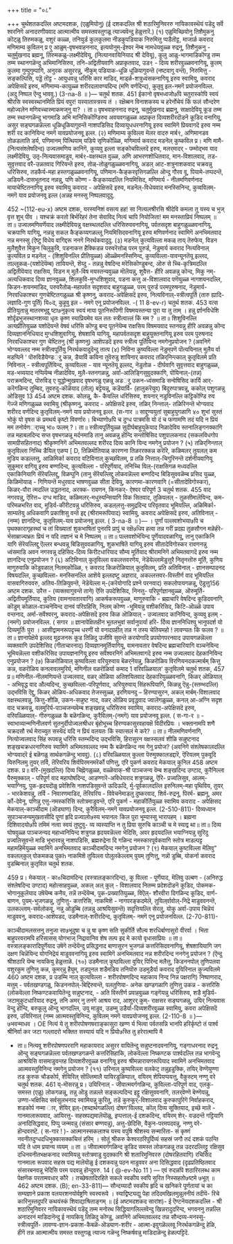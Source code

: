 +++
title = "०८"

+++
चुर्थशतकदल्लि अष्टमदशक, 
(एळुमियोनु) 
(ई दशकदल्लि श्री शठारिमुनिवररु नायिकावस्थॆयं पडॆदु सर्वॆ 
श्वरनिगॆ अनादरणीयवाद आत्मात्मीय समस्तवस्तुगळू त्याज्यवॆन्दु हेळुत्तारॆ.) 
(१) एळुमिच्छियोनु तिशैमुकनु 
कॊट्‌ळु 
तिरुमकळु, 
वशुरं कळ्ळ, 
तनियुर्ड कुलकुलमा 
नीडकुपडियाक निरुमित्तु प्पडैतॊट्ट, माजार्ळ कवराद मणिमाम्य कुविलन् 
प्र एु आळुम्-वृषभवाहननाद, इत्ययोनुम्-ईश्वर नॆम्ब नामधेयवुळ्ळ रुद्रनू, तिशैनुकनु - चतुर्मुखनाद ब्रह्मनू, तिरुमकळु-लक्ष्मीदेवियू, (नित्यानवायिनियाद श्री देवियू), कूलु आळु-भागमाडिकॊण्डु तम्म तम्म स्थानगळॆन्दु अभिमानिसिरुव, तनि-अद्वितीयवागि अप्राकृतवाद, उड९ - दिव्य शरीरवुळ्ळवनागियू, कुलम् कुलमा गुम्पुगुम्पागि, अनुर‌क असुररन्नु, नीकुम् पडियाक-धूळि धूळियागुवन्तॆ (नष्टवागु वन्तॆ), निरुमित्तु - सङ्कल्पिसि, पड्डॆ तॊट्ट - आयुधवन्नु धरिसि कार माडिद, माड्‌र्ळ-शत्रुध्वंसकनागियू इरुव स्वामियु, कवराद अपेक्षिसदॆ इरुव, मणिमाम्य-कायुळ्ळ शरीरदलावण्यदिन्द (मणि वर्णदिन्द), कुतृवु इल-नमगॆ प्रयोजनविल्ल. (अदु निष्पल ऎन्दु भाववु.) 
(3-na-8 ॥ )— 
चतुर्थ शतक. 
451 
ईकानो वृषभध्वजो७पि चतुरास्कोपि स्वयं श्रीरसि स्वस्वस्थानमिति प्रियं वपुर! यस्यातास्त्रस्य तं । रक्षॆब्बन विनाशकस्य च हरेर्नोचेयं किं फलं सौन्दरेण महोज्वलेन मणिवच्चास्माकमज्‌नु वा? । 
ता॥ वृषभवाहननाद रुद्रनू, चतुर्मुखनाद ब्रह्मनू, साक्षादेवियू कूड तम्म तम्म स्थानगळॆन्दु भागमाडि अभि मानिसिकॊण्डिरुव अवयवगळुळ्ळ 
अप्राकृत दिव्यशरीरदॊडनॆ कूडिद वनागियू, असुर सङ्घगळन्नॆल्ला धूळिधूळियागुवन्तॆ नाशपडिसिद दिव्यायुधधरनागियू इरुव स्वामिगॆ प्रियवागदॆ इरुव नम्म शरी रद कानियिन्द नमगॆ यावप्रयोजनवू इल्ल. 
(२) मणिमाम्य कुविल्ला मॆलर वादरु मार्ब९, 
अणिमानडव तोळडलाति डर्य, पणिमानम् पित्थियाम् यडिये सृणिकॊळ्ळि, मणिमार्य कवराद मडनॆल् कुष्कविल 
प्र। मणि मामै-(नित्यसंश्लेषदिन्द) उज्वलमणिय कानिगॆ, कुव्यवु इल्ला सङ्कोचविल्लदॆ इरुव, मलर्‌मादर् - पम्मोद्भव याद लक्ष्मीदेवियु, उतृ-नित्यवासमाडुव, मार्ब९-वक्षस्थल वुळ्ळ, अणि आभरणशोधितवाद, मान-विशालवाद, तड-सुवृत्तवाद वरै-उन्नतवाद गिरियन्तॆ इरुव, तोळ्-तोळुगळुळ्ळवनागियू, अडल् आट-शत्रुनाशकवाद चक्रवन्नु धरिसिरुव, तडकैर्य-महा हस्तगळुळ्ळवनागियू, पणिमान-कैङ्करवृत्तिगळल्लि ऒन्दु गौरव वू, पियामे-तप्पदन्तॆ, अडियनै-दासभूतनाद नन्नन्नु, पणि कॊण्ण - कैङ्कय्यदल्लि नियमिसिद, मणिमार्य - नीलमणिवर्णनाद मायाचेष्टितनागियू इरुव स्वामियु कवराद - अपेक्षिसदॆ इरुव, मडनॆल्-विधेयवाद मनस्सिनिन्द, कुव्वविलम्-नमगॆ याव प्रयोजनवू इल्ल (अन्नह मनस्सु निष्पलवादुदु. 

452 
~(112-eu-x) 
अष्टम दशक, 
यरस्यनिशं वसत्य हह! सा नित्यलश्रीरसि श्रीदेवि कमला तु यस्य च भुज् वृत्त शुभ् पीव । यश्चक्रं करतो बिर्भरिहरं तेना सेवाविद् नित्यं चापि नियोजिता! मम मनस्ताप्रियं निष्पलम् ॥ 
ता॥ उज्वलमणिवर्णॆयाद लक्ष्मीदेवियन्नु वक्षस्थलदल्लि धरिसिरुववनागियू, पर्वतसदृश बाहुगळुळ्ळवनागियू, चक्रपाणि यागियू, नन्नन्नु सकल कैङ्कय्यगळल्लू नियमिसिदवनागियू इरुव मणिवर्णनाद स्वामिगॆ अनभिमतवाद नन्न मनस्सु (ऎष्टु विधेय वागिद्दरू ननगॆ निरर्थकवादुदु. 
(३) मडनॆल् कुत्यविल्ला मकळ् ताय् 
तॆरुफेय, 
विडन मुलैशुवैत्त मिकुन चिलुकुवि, 
पडनाकत्त हैक्किडन्न परुवरॆत्तोळ् 
परम पुरुर्ड, नॆडुमार्य कवराद नित्यविनाल् कुत्यविल 
प्र मडनॆल् - (शिशुविनल्लि प्रीतियुळ्ळ) ऒळ्ळॆमनस्सिनिन्द, कुव्यविल्ला-यावन्यूनतॆयू इल्लद, ताल्लूकळ्-(यशोदॆयॆम्ब) तायियन्तॆ, शॆय्दु - तन्नन्नु वेषदिन्द मरॆसिकॊण्डुबन्द, ऒरु से 
च्चि-कृत्रिमदल्लि अद्वितीयॆयाद राक्षसिय, विडन म् मुलै-विष मयस्तन्यवुळ्ळ मॊलॆयन्नु, शुवैत्त- हीरि अवळन्नु कॊन्द, मिकु नम्- अत्यधिकवाद दिव्य ज्ञानवुळ्ळ, शिलकुवि-मुग्धशिशुवाद, पडना कत्तु अ-विशालवाद पणॆयुळ्ळ नागशयनदल्लि, किडन-शयनमाडिद, परुवरैतोळ्-महापर्वत सदृशवाद बाहुगळुळ्ळ, परम्‌ पुरुर्ड परमपुरुषनाद, नॆडुमार्य-निरवधिकाश्चर गुणचेष्टितगळुळ्ळ श्री कृष्णनु, कवराद-अपेक्षिसदॆ इरुव, नित्यविनाल्-स्त्रीत्वपूर्ति (तारु ह्यादि- लज्ञादि-गुण पूर्ति) यि०द, कुहूवु इल - नमगॆ एनू प्रयोजनविल्ल. 
-( 11 8-ev-r) 
चतुर्थ शतक. 
453 
वत्स प्रीतियुतान्नु मातरमभूद्दु ष्टा७नुकृत्य स्वयं माया पूतनिरूपिणी विषमयस्तन्या पुरा या तु ताम् । 
हन्नु र्ज्ञानविधेशि शोर्दृढभुजस्थानशय्या धृतः कृष्ण स्याप्रियमेव यल ततः स्त्रीत्वात्लं किं मम ? ॥ 
ता॥ शिशुविनल्लि अत्यप्रीतियुळ्ळ यशोदॆयन्तॆ वेषवं धरिसि कॊण्डु बन्द पूतनॆयॆम्ब राक्षसिय विषमयवाद स्तनवन्नु हीरि अवळन्नु कॊन्द दिव्यज्ञाननिधियाद मुग्धशिशुवागियू, शेषशायि यागियू, महापर्वतसदृश बाहुयुक्तनागियू इरुव परम पुरुषनाद निरवधिकाश्चर गुण चेष्टितनु (श्री कृष्णनु) आशॆपडदॆ इरुव स्त्रीत्व पूर्तियिन्द नमगेनुप्रयोजन ? (अवनिगॆ भोग्यवल्लद नम्म स्त्रीत्वपूर्तियु निरर्थकवादुदॆन्दु तात्प 
(४) निविना कुष्यविल्ला नॆडुम्‌पणॆ 
पॊत्ययिनाल् मुलैय र्वा 
मडप्पिनॆ ' 
पॊरुविडैयेण्डर्‌ु कन्न, डैयार्वि 
कयिना तुवॆरुडु 
शायिनार् कवराद तळिर्‌निन्त्काल् कुतृविलमे 
प्रति निविनाल् - स्त्रीत्वपूर्तियिन्द, कुव्यविल्ला - याव न्यूनतॆयू इल्लद, नॆडुतोळ - दीर्घवागि सुवृत्तवाद बाहुगळुळ्ळ, मड-भव्ययाद नप्पियॆम्ब नीळादेविय, मुलै-स्तनगळन्नु, अर्वा-आलिङ्गिसुवुदक्कागि, पॊयिनाल्-(तन्न) पराक्रमदिन्द, पॊरुविड् ए युद्धोन्मुखवाद वृषभगळु एळन्नू अडर्‌ु उकन-ध्वंसमाडि सन्वेषिसिद कार्यि आर्-करॆगळिन्द तुम्बिद, तुवरुदु-कॊळॆयाद (तोल्) बट्टॆयन्नू, कडॆयार्वि- (हालुकरॆयुव) बिदुरुपात्रवन्नू, ककोल् पशुगळन्नु ओडिसुव 
13 
454 
अष्टम दशक. 
कोलन्नू, कै- कैयल्लि धरिसिरुव, शयनार् नडुविनल्लि कट्टिकॊण्डि रुव गॆज्जॆ मणिगळुळ्ळ स्वामियु (श्रीकृष्णनु, कवराद - अपेक्षिसदॆ इरुव, तळिर् निन्त्ताल्- तळिरिनन्तॆ भोग्यवाद शरीरद वर्णदिन्द कुतृविलम्-नमगॆ याव प्रयोजनवू इल्ल. 
(स-गार ॥ 
साद्दुण्ययुतां सुबाहुयुगळागि ४० शुभां सुस्तं भोकुं यो वृषस कं प्रमथर्य कृष्टो विवर्णारः। बिभ्याणो७पि च दुग्ध पात्रमसि यो दं च फणामणि तदं यदि न प्रियं मम तनोर्वणर्ाच्चु भा० फलम् ?। 
ता॥ स्त्रीत्वपूर्तियुळ्ळ सुदीर्घबाहुयुकॆयाद निळादेविय स्तनालिङ्गनक्कागि तन्न महाबलदिन्द सप्त वृषभगळन्नू मर्दनमाडि तानु अवळन्नु हॊन्दि सन्तोषिसिद पशुपालकनाद (सकलविधगोप सामग्रीसहितनाद) श्रीकृष्णनिगॆ अभिमतवल्लद शरीरद दिव्य कानि यिन्द नमगेनु प्रयोजन ? 
(५) तळिर्‌निन्त्ताल् कुतृविल्ला निच्चि डैयिल् 
एळप्प [ D, 
तिळिमॊतियाळ् कारणना तिळररक्कन्न करॆरि, कळिमलर् तुयलल् कम मुडिय 
कडल्लत्तु, आळिमिर्का कवराद वटिविनाल् कुच्छविलम्, 
प्र तळि‌ नित्ताल्-चिगुरिनन्तॆ दर्शनीयवागियू सुकुमार वागियू इरुव बण्णदिन्द, कुत्यविल्ला - परिपूर्णॆयाद, तनिच्चि यिल्-(राक्षसिगळ मध्यदल्लि एकाकिनियागि सॆरॆयल्लिद्दु, विळप्पुनि (तानु सॆरॆयल्लिद्दु लोकवन्नॆल्ला बण्णदिन्द बिडिसुववळॆम्ब प्रसिद युळ्ळ, किळिमॊयाळ् - गिणियन्तॆ मधुरवाद भाषणवुळ्ळ सीता देवियु, कारणमा-कारणवागि (=सीतादेविगोस्कर), किळर्-पौरा त्मदल्लि उद्धतनाद, अरक्क- रावणन, कि‌नकर्- ऐश्वर परिपूर्ण 
3 
चतुर्थ शतक. 
455 
वाद नगरवन्नु, ऎरित्त~ दग्ध माडिद, कळिमलर्-मधुस्यन्सियागि विक सितवाद, तुळियलल् - तुळसीमालॆयिन्द, कम-परिमळभरित वाद, मुडिर्य-कीरीटवन्नु धरिसिरुव, कडल्‌लत्तु-समुद्रदिन्द परिवृतवाद भूमियल्लि, अळिमिर्का-साम्यतॆयु अधिकवागि प्रकाशिसु वन्तॆ इद्द (श्रीरामरूपियाद) स्वामियु, कवराद अपेक्षिसदॆ इरुव, अतिविनाल् - (नम्म) ज्ञानदिन्द, कुतृविलम्-याव प्रयोजनवू 
इल्ल. 
( 3-na-8 ॥ )— 
। 
पूर्णां पल्लवशोभया७पि च पृथक्कारागृहस्थां च तां विख्यातां शुकभाषितां पुनरपि प्रापुं च रक्षॆ७धिप हत्वा तन्न गरीं प्रदह्य तुळसौगन मळेर्हरे- र्भसाम्राज्यभ्रतः प्रियं न यदि तज्ञानं च मे निष्पलम् ॥ 
ता॥ पल्लवशोभॆयिन्द पूर्णॆयादवळागियू, तानु एकाकिनि यागि सॆरॆयल्लिद्दु ऎल्लर बन्धवन्नू बिडिसुववळागियू, शुकभाषितॆ यागियू इरुव सीतादेविगोस्कर रावणनन्नु ध्वंसमाडि अवन नगरवन्नू दहिसिद-दिव्य किरीटधारियाद सौम्य मूर्तियाद श्रीरामनिगॆ अभिमतवागदॆ इरुव नम्म ज्ञानदिन्द एनुप्रयोजन ? 
(६) अटिविनाल् कुतृविल्ला वकलत्तवरणॆय, 
नॆडॆयॆल्लामॆडुत्तुरै नितृनत्तॊरु मूर्ति, कुणिय माणुरुवाकि कॊडुवळाल् 
निलम्‌कॊळ्ळि, 
९ कवराद किळरॊळियाल् कुतृविलम्, 
प्रति अतिविनाल् - ज्ञानसम्पादनद विषयदल्लि, कुच्छविल्ला- मनस्सिनल्लि आशॆये इल्लदष्टु अज्ञराद, अकल्लत्तवर-विस्तीर्ण वाद भूमियल्लि वासवागिरुववरु, अतिय-तिळियुवन्तॆ, नॆडॆयॆल्ला म्-(करॆयोगादि प्रश्नॆ परनवाद) सकलोपायगळन्नू, ऎडुत्तु156 
अष्टम दशक. 
उरैत्त - (व्यक्तवागुवन्तॆ ताने) ऎत्ति उपदेशिसिद, निनत्तु- परिपूर्णज्ञानवुळ्ळ, ऒरुमूर्ति-अद्वितीयमूर्तियाद, कुतिय (वामनावतारवागि) आकर्षकरूपवुळ्ळ, माणुरुवाकि - ब्रह्मचारि वेषदिन्द कूडिदवनागि, कॊडुम् कोळाल-वञ्चनॆयिन्द दानवं परिग्रहिसि, निलम् कॊण्ण -भूमियन्नु वशीकरिसिद, किटि-ऒळ्ळॆ उपाय वन्तनाद, अर्मा-सर्वॆश्वरनु, कवराद-अपेक्षिसदॆ इरुव किळ‌ ऒळियाल् - उज्वलवाद कानियिन्द, कुव्यवु इलम् - (नमगॆ) प्रयोजनविल्ल. 
( सगार ॥ 
ज्ञानापेक्षितहीन भूतलभुवां सर्वानुपार्या हरि- र्दिव्य ज्ञाननिधिश्यु भानुपदर्श यो दिव्यमूर्तिः पुरा । आसीद्वामनरूपदृच्च धरणीं यो वनादग्रहीत् तन्न न तस्य चेतियमहो ! लावण्यतः किं फलव ? ॥ 
ता॥ ज्ञानापेक्षॆये इल्लद मूढजनरू कूड तिळिदु उजीवि सुवन्तॆ करयोगादि प्रपयोगपरनवाद उपायगळन्नॆल्ला व्यक्तवागि उपदेशिसिद (गीताचारनाद) दिव्यज्ञानमूर्तियागियू, वामनावतार वेषदिन्द ब्रह्मचारियागि वञ्चनॆयिन्द भूमियन्नॆल्ला वशीकरिसिद उपायज्ञनागियू इरुव सर्वॆश्वरनिगॆ अभिमतवागदॆ इरुव नम्म उज्वलवाद देहकानियिन्द एनुप्रयोजन ? (७) किळरॊळियाल् कुष्यविल्ला वरियुरुवाय 
बॆळर्‌नॆयन्नु, 
किळरॊळिय विरणियनदकल्मार्बम् कित्तु कन्न, वळरॊळिय कनलावलमुरिर्य, मणिनील 
वळरॊळिर्या कमाद 
1 
वरिवळ्ळियाल' 
कुतृविलमे 
चतुर्थ शतक, 
457 
प्र॥ मणिनील-नीलमणियन्तॆ उज्वलवाद, वळर् ऒळिया अतिशयितवाद देहकारियुळ्ळवनागि, किळर् ऒळियाल् - अभिवृद्ध वाद औल्यदिन्द, कुच्छविल्ला-परिपूर्णवाद, अरियुरुवाय् सिंहरूपियागि, किळ‌न्नु ऎन्नु-(स्तम्भदल्लि) उद्भविसि ऎद्दु, किळर् ऒळिय-अधिकवाद तेजस्सुळ्ळ, इरणियनदु – हिरण्यासुरन, अकल् मार्बम्-विशालवाद वक्षस्थलवन्नु, कित्तु-शीळि, उकन-सन्नुष्ट नाद, वळर् ऒळिय प्रवृद्धवाद ज्वालॆगळुळ्ळ, कनल् आ-अग्नि सदृश वाद चक्रवन्नू, वलमुरिर्य-पाञ्चजन्यवॆम्ब शङ्खवन्नू धरिसिरुव स्वामिय, कवराद-अपेक्षिसदॆ इरुव, वरिवळ्ळियाल्- गीरुगळुळ्ळ कै बळॆगळिन्द, कुरैविलम्-(नमगॆ) याव प्रयोजनवू इल्ल. 
( स-गा-र ॥ - 
स्वाभाव्यान्मणिनीलवर्ण सुतनुर्दीपोज्वलश्रीधर बृंहोभूच्च हिरण्यकासुरवहावक्षॆ विदीरप्रियः । भक्तानामपि शणै चक्रदसौ रर्थ मेराच्युत सस्यॆदं यदि न प्रियं वलयतः किं स्यात्सलं मे करे? ॥ 
ता॥ नीलमणिवर्णनागि, नित्योज्वलवाद सिंह रूपवन्नु धरिसि स्तम्भदिन्द उद्भविसि, हिरासुरन वक्षस्सलवं शीळि सन्नुष्टनाद शङ्खचक्रधरनागिरुव स्वामिगॆ अभिमतवल्लद नम्म कै बळॆगळिन्द नम गेनु प्रयोज? (अवनिगॆ संश्लेषकालदल्लि भोग्यवादरॆ ई बळॆगळु सार्थकगळॆन्दु भाववु). 
(८) वरिवळ्ळियाल् कुल्ला पॆरुमुक्कालडद्दारॆ, 
ऎरियलम् पुकवूदि यिरुनिलमु तुयर् 
तर्वि, 
तॆरिवरिय शिर्वपिरमनमरॆ‌र्को पणित्तु, एरि पुकर्ण कवराद मेकयाल् कुनिल 
458 
अष्टम दशक. 
प्र॥ वरि-(मुखदल्लि) दिव्य चिह्नॆगळुळ्ळ, वळ्ळॆयाक्-श्री पाञ्चजन्य वॆम्ब शङ्खदिन्द उण्टाद, कुरैनिल्ला पैरुमुक्काल् - परिपूर्ण वाद महाघोषदिन्द, आडण्णारॆ-अविधेयराद शत्रुगळन्नु, ऎरि- प्रज्वलिसुव, आलम्-भयाग्नियु, पुक-हृदयदॊळु प्रवेशिसि नाशपडिसुवन्तॆ ऊदिऊदि, र्मु-पूर्वकालदल्लि इरुनिलम्-महा पृथिविय, तुयर् - भारकेशवन्नु, तर्वि - निवारणमाडिद, तॆरिवरिय - विवेचनॆमाडलु दुष्करवाद, शिर्व-रुद्रनू, पिरर्म- ब्रह्मनू, अमर‌ र्को-देवेनू, पणिन्नु एत्तु-नमस्करिसि स्तोत्रमाडुवन्तॆ, एरि पुकर्ण - महाकीर्तियुळ्ळ स्वामिय कवराद - अपेक्षिसद मेकयाल्-काञ्चीदाम (ऒड्याण) दिन्द, कुरैविलम्-नमगॆ यावप्रयोजनवू इल्ल. 
(2-510-811)- 
दिव्यध्यान सुपाञ्चजन्यमुखतासीदि पूणां हृदि प्रज्वालो७स्य भयानलः किल पुरा भूम्यास्सु भारापहम् । ब्रह्मना दिशिवादयो७पि तमिमं नत्वा स्वयं तुष्टुवु- व्य व्यस्याप्ति न तु प्रिया सुरुचि काञ्ची च मे स्याद्व था॥ 
ता॥ दिव्य घोषवुळ्ळ पाञ्चजन्यद महाध्वनियिन्द शत्रुगळ हृदयवन्नॆल्ला भेदिसि, अवर हृदयदल्लि भयाग्नियन्नु सुरिदु प्रज्वलिसुवन्तॆ माडि भूभारवन्नु नाशपडिसि, ब्रह्मरुद्रेना दि गळिन्द नमस्कारपूर्वकवागि स्तोत्र माडल्पट्ट महामहिमॆयुळ्ळ स्वामिगॆ अनभिमतवाद काञ्चीदामदिन्द नमगेनु प्रयोजन ? 
(९) मेकयाल् कुष्टविल्ला मॆलिवु” वकलल्‌कुल् 
पोकमकळ् पुकh 
नाकमिशॆ तुयिल्ला पोलुलकॆल्लाम् 
पुयम् तुणित्तु, 
नन्नॊ डुब्बि, 
योकर्ना कवराद वुडब्बिनाल् कुतृविल 
चतुर्थ शतक. 

459 
प्र। मेकयाल् - का०चिदामदिन्द (वस्त्रालङ्कारदिन्द), कु विल्ला - पूर्णॆयाद, मॆलिवु उल्बण - (अनिरुद्ध संश्लेषदिन्द उण्टाद) महोत्साहवुळ्ळ, अकल् अल्‌ कुल् - विशालवाद नितम्म प्रदेशदॊडनॆ कूडिद, पोकमक-भोगानुकूलॆयाद उषॆयॆम्ब कनैय, तन्नॆ तन्दॆयॆम्ब, पुक-प्रख्यातियुळ्ळ, विऎल्- शौरवीरा दिगळिन्द कूडिद, वार्ण-बाणन, पुयम्-भुजगळन्नु, तुणित्तु- कत्तरिसि, नाकमिशॆ - नागपरङ्कदमेलॆ, तुयिल्‌र्वावोल्-निद्रॆ माडुववनन्तॆ, उलकल्लाम्-सर्वलोकवू, नन्नु ऒडुब्बि (तन्नन्नु आश्रयिसुवन्तॆ) सदृत्तियल्लि सेरलु, योकु अर्वा-उपाय चिन्नॆयं माडुववनु, कवराद-आशॆपडद, उडमैनाल्-शरीरदिन्द, कुतृविलम्- नमगॆ एनू प्रयोजनविल्ल. 
(2-70-811)- 

काञ्चीदामलसत्तनु तनुजा सा७भूदुषा च न्नु षा कृष्ण सति सुकीर्ति सौल्य शरधिर्बाणासुरो वीरर्वा । भिता बाहुपरवरामपि हरिसासस् योगभाज् निद्रावानिव शेष तल्प इद मे कायो वृधासाप्रियः ॥ 
ता॥ वस्त्रालङ्कारादिपूर्णॆयाद उषॆगॆ तन्दॆयॆन्दु प्रसिद्धनाद बाणासुरन भुजगळं कत्तरिसिदवनागियू, शेषशायियागि जग दक्षण चिन्नॆयिन्द योगनिद्रॆयं माडुववनागियू इरुव स्वामिगॆ अनभिमतवाद नन्न शरीरदिन्द ननगेनु प्रयोजन ? (ऎन्दु श्रीशठारि यॆम्ब नायकियु हेळुत्ताळॆ. 
(१०) उडमैनाल् कुष्ठविल्ला वुयिर् पिरिन्द 
मलैत्तु, 
किडननपोल् तुणिपलवा वशुर‌कुम 
तुणित्तु कन्न, 
कूमर्‌न्नु हैयुम्, 
तडपुनल शडैमडिय तनियॊरु 
उडमुडैर्या कवराद वुयिरिनाल 
कुज्यविलमे 
460 
अष्टम दशक, 
प्र उडम्मि नाल् कुत्यविल्ला - शरीरपोषणदिन्द महाकाय निन्द निन्न पक्षरागि) निष्पाणराद, मत्तुम् - पर्वतखण्डगळु, किडननपोल्-बिद्दिरुवन्तॆ, पलतुणिया- अनेक खण्डगळागि तुणित्तु उकन्न - कत्तरिसि (लोकवॆल्ला निष्कण्टकवायितॆन्दु सन्नुष्टनाद, - अति विस्तीर्ण प्रवाहवुळ्ळ गङ्गॆयन्नु धरिसिरुव, शडै मुडिर्य-जटामुकुटधारियाद रुद्रनु, तनि अमर् नु तनगॆ आश्रय 
राद, आशुरर् कुम्- राक्षसर सङ्घगळन्नु, उयिर् 
नित्यवास 
वॆन्दु हॊन्दि, बरुकूलु ऒन्दु भागदल्लि, उयु माडुव, उडम्मु उडैर्या-दिव्यशरीरवुळ्ळ स्वामियु, कवरा अपेक्षिसदॆ इरुव, उयिरिनाल् (नम्म आत्मवस्तुविनिन्द, कुविलम् 
नमगॆ यावप्रयोजनवू इल्ल. 
(2-110-8 ॥ )— 
७भवन्माधव । 
OE 
नित्यं ये तु शरीरपोषणषरााङ्कासुरा खण्ण र्य भित्वा पर्वतसन्नि भानपि हरिर्कृष्टो तं पार्श्व श्रीनिर्वा कर जटा गल्लादरो भक्तित सस्यायं यदि न प्रियो७स्ति तु हरेरात्मापि मै 
- ता॥ नित्यवू शरीरपोषणपररागि महाकायराद असुरर वायितॆन्दु सन्नुष्टनादवनागियू, गङ्गाधरनाद रुद्रनू ऒन्दु सङ्घगळन्नॆल्ला पर्वतखण्डगळन्तॆ कत्तरिसिहाकि, लोकवॆल्ला निष्कण्टक 
पार्श्वदल्लि तन्न भागवॆन्दु आश्रयिसि वासमाडुवन्तह 
दिव्यशरीरवुळ्ळ वनागियू इरुव श्रीमन्नारायणरूपियाद स्वामिगॆ अनभिमतवाद आत्मवस्तुविनिन्द नमगेनु प्रयोजन ? 
(११) उरिनाल् कुष्यविल्ला वलकेट् तन्नुइडुक्कि, तयिर् वॆण्णॆयुण्णा तड कुरुक‌ 
चौडकोर्प, 
शॆयिरिल् सॊल्लिमालै यायिरडुळिप्पाल्, वयिरम् शे‌पियप्पयत्तु, वैकुस्टम् नण्णु वरे 
चतुर्थ शतक. 
461 
य्-मॊसरन्नू 
प्र। उयिरिनाल् - जीवात्मवर्गगळिन्द, कुविल्ला-परिपूर्ण वाद, एलकु-समस्त (एळु) लोकगळन्नू, 
तन्नु ऒडु तन्नल्ले सङ्कल्पदिन्द इट्टु रक्षिसुववनागि, तलर्‌वॆण्णॆ बॆण्णॆयन्नू, उण्णा-भक्षिसिद सर्वसुलभनाद स्वामियन्नु कुरितु, तडॆ कुरुकूर्-विशालवाद कुरुकापुरिगॆ निर्वाहकराद, शडकोर्प नम्मा ार, शॆयिर् इल्-(शब्दार्थगळल्लि) दोषग'विल्लद, कॊल् दिव्य सूक्तियाद, इच्छॆ मालॆ - गानमालारूपवाद, आयिरत्तु- सहस्रपद्यमालॆयॊळु, इप्पत्ताल्-ई दशकदिन्द, वयिरम् शेर्- वज्रदन्तॆ गट्टियागि अनादिसिद्धवाद, पिप्पु जन्मवन्नु (संसार बण्णवन्नु), अत्तु-छेदिसि, वैकुन-परमपदवन्नु, नण्णु वरे- 
हॊन्दवरष्टॆ. 
( स-गार ! )- 
आत्मानस्सकलाश्च यस्य वपुषि श्रीशस्य सन्मारिता- 
सं कृष्णं नवनीतदुग्धदधिभुक्कासक्कचित्तं हरिम् । सोतुं श्रीकरु केश्वरठरिपुर्दिव्यं सहस्रं जगौ तदं दशकं पठन्ति यदि ते धाम प्रयान्य व्ययम् ॥ 
ता ॥ जीवात्मवर्गगळिन्द कूडिद समस्त लोकगळन्नू तन्न उदरदल्लिट्टु रक्षिसुव दधिनवनीतभक्षकनाद स्वामियन्नु स्तोत्रमाडु वुदक्कागि श्री शतारिमुनिवररु (दोषरहितवागि) रचिसिद गानमाला रूपवाद सहस्र पद्य मालॆयॊळु ई दशकवन्नु पठन माडुववर अना दिसिद्धवाद (दृढप्रतिष्ठितवाद संसारबनवन्नू भेदिसि परम पदवन्नु हॊन्दुवरु. 
14 
( @-ev-No 11 ) — 
एवं रुदन्नपि शठारिरलब्ध काम 
पेक्षणॆक परतामवधार् कौरे । तच्छेषतादिरहिते सकले स्वकीय 
स्वपि सुरित निस्सहतो७ष्टमे ७भूत् ॥ 
462 
अष्टम दशक. 
(B); en-33-811)— 
सौन्दय्यादौ स्वकीय हृदि च खनिकरे पूर्णतायां च का सम्यज्ञाने प्रकाश वलयरशनयोर्वष्ट्रणि स्वस्वरूपे । स्याद्विष्ट्यद्यु पेहा तदिदमखिलमुन्नूलनीयं तदीयॆ- रिचे कारिनुस्तदुपरि कथयंस्कं शिवाद्याश्रिताङ्गम् ॥ (ई अष्टमदशकद सारांश)- 
ई ऎण्टनॆयदशकदल्लि - श्री शठारिमुनिवरर नायिकावस्थॆयं पडॆदु तम्म मनोरथ सिद्धियागलिल्लवॆन्दु खिन्नरादुदरिन्द, भगवननु तन्नल्लि अनादरनं माडिदानॆन्दु ई नायकियु तिळिदु कॊण्डु, अवनिगॆ अभिमतवल्लद तन्न सौन्दय्य-मनस्सु-स्त्रीत्वपूर्ति- लावण्य-ज्ञान-प्रकाश-कैबळॆ-ऒड्याण-शरीर - आत्मा-इवुगळॆल्लवू निरर्थकगळॆन्दु हेळि, हीगॆ तन्न आत्मात्मीय समस्त वस्तुगळू त्याज्य गळॆन्दु निष्कर्षवन्नु माडिदाळॆन्दु हेळल्पट्टिदॆ. 
